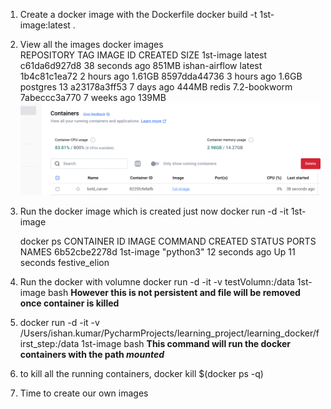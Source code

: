 1. Create a docker image with the Dockerfile
   docker build -t 1st-image:latest .

2. View all the images
   docker images      
   REPOSITORY TAG IMAGE ID CREATED SIZE
   1st-image latest c61da6d927d8 38 seconds ago 851MB
   ishan-airflow latest 1b4c81c1ea72 2 hours ago 1.61GB
   <none>          <none>         8597dda44736 3 hours ago 1.6GB
   postgres 13 a23178a3ff53 7 days ago 444MB
   redis 7.2-bookworm 7abeccc3a770 7 weeks ago 139MB
 ![img.png](images/img.png)
3. Run the docker image which is created just now
    docker run -d -it  1st-image 

    docker ps
CONTAINER ID   IMAGE       COMMAND     CREATED          STATUS          PORTS     NAMES
6b52cbe2278d   1st-image   "python3"   12 seconds ago   Up 11 seconds             festive_elion

4. Run the docker with volumne
   docker run -d -it  -v testVolumn:/data  1st-image bash
   **However this is not persistent and file will be removed once container is killed**

5. docker run -d -it  -v /Users/ishan.kumar/PycharmProjects/learning_project/learning_docker/first_step:/data  1st-image bash
    **This command will run the docker containers with the path **_mounted_****
     

6. to kill all the running containers, 
   docker kill $(docker ps -q)


7. Time to create our own images



